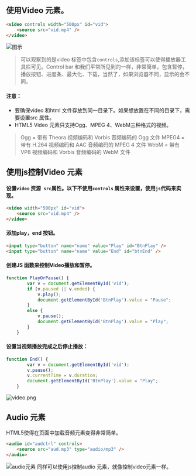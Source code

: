
## 使用Video 元素。
```html
<video controls width="500px" id="vid">
    <source src="vid.mp4" />
</video>
```

![图示](http://upload-images.jianshu.io/upload_images/3229842-a8a7617a6e9cb6a6.png?imageMogr2/auto-orient/strip%7CimageView2/2/w/1240)

>可以观察到的是video 标签中包含``controls``,添加该标签可以使得播放器工具栏可见。Control bar 和我们平常所见到的一样，非常简单，包含暂停，播放按钮、进度条、最大化、下载，当然了，如果浏览器不同，显示的会不同。

#### 注意：
* 要确保video 和html 文件存放到同一目录下。如果想放置在不同的目录下，需要设置src 属性。
* HTML5 Video 元素只支持Ogg、MPEG 4、WebM三种格式的视频。

>Ogg = 带有 Theora 视频编码和 Vorbis 音频编码的 Ogg 文件
MPEG4 = 带有 H.264 视频编码和 AAC 音频编码的 MPEG 4 文件
WebM = 带有 VP8 视频编码和 Vorbis 音频编码的 WebM 文件

## 使用js控制Video 元素

#### 设置``video`` 资源`` src``属性。以下不使用``controls`` 属性来设置，使用``js``代码来实现。
```html
<video width="500px" id="vid">
    <source src="vid.mp4" />
</video>
```
#### 添加play，end 按钮。
```html
<input type="button" name="name" value="Play" id="BtnPlay" />
<input type="button" name="name" value="End" id="btnEnd" />
```
#### 创建JS 函数来控制Video播放和暂停。
```javascript
function PlayOrPause() {
        var v = document.getElementById('vid');
        if (v.paused || v.ended) {
            v.play();
            document.getElementById('BtnPlay').value = "Pause";
        }
        else {
            v.pause();
            document.getElementById('BtnPlay').value = "Play";
        }
    }
```
#### 设置当视频播放完成之后停止播放：
```javascript
function End() {
        var v = document.getElementById('vid');
        v.pause();
        v.currentTime = v.duration;
        document.getElementById('BtnPlay').value = "Play";
    }
```

![video.png](http://upload-images.jianshu.io/upload_images/3229842-616dc15345bd265c.png?imageMogr2/auto-orient/strip%7CimageView2/2/w/1240)

## Audio 元素

HTML5使得在页面中加载音频元素变得非常简单。
```html
<audio id="audctrl" controls>
    <source src="aud.mp3" type="audio/mp3" />
</audio>
```

![audio元素](http://upload-images.jianshu.io/upload_images/3229842-38bb4f91de6faa73.png?imageMogr2/auto-orient/strip%7CimageView2/2/w/1240)
同样可以使用js控制audio 元素，就像控制video元素一样。

